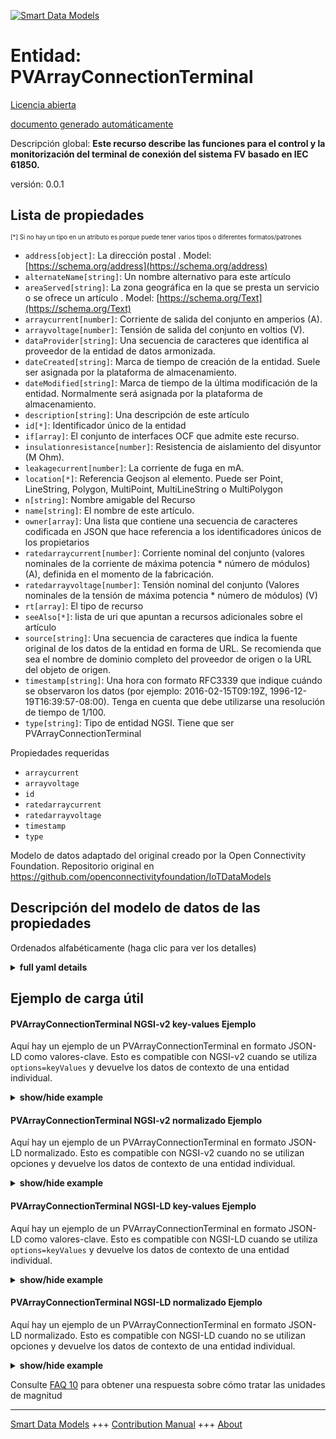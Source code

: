 <!-- 10-Header -->  
[![Smart Data Models](https://smartdatamodels.org/wp-content/uploads/2022/01/SmartDataModels_logo.png "Logo")](https://smartdatamodels.org)  
Entidad: PVArrayConnectionTerminal  
==================================<!-- /10-Header -->  
<!-- 15-License -->  
[Licencia abierta](https://github.com/smart-data-models//dataModel.OCF/blob/master/PVArrayConnectionTerminal/LICENSE.md)  
[documento generado automáticamente](https://docs.google.com/presentation/d/e/2PACX-1vTs-Ng5dIAwkg91oTTUdt8ua7woBXhPnwavZ0FxgR8BsAI_Ek3C5q97Nd94HS8KhP-r_quD4H0fgyt3/pub?start=false&loop=false&delayms=3000#slide=id.gb715ace035_0_60)  
<!-- /15-License -->  
<!-- 20-Description -->  
Descripción global: **Este recurso describe las funciones para el control y la monitorización del terminal de conexión del sistema FV basado en IEC 61850.**  
versión: 0.0.1  
<!-- /20-Description -->  
<!-- 30-PropertiesList -->  

## Lista de propiedades  

<sup><sub>[*] Si no hay un tipo en un atributo es porque puede tener varios tipos o diferentes formatos/patrones</sub></sup>  
- `address[object]`: La dirección postal  . Model: [https://schema.org/address](https://schema.org/address)- `alternateName[string]`: Un nombre alternativo para este artículo  - `areaServed[string]`: La zona geográfica en la que se presta un servicio o se ofrece un artículo  . Model: [https://schema.org/Text](https://schema.org/Text)- `arraycurrent[number]`: Corriente de salida del conjunto en amperios (A).  - `arrayvoltage[number]`: Tensión de salida del conjunto en voltios (V).  - `dataProvider[string]`: Una secuencia de caracteres que identifica al proveedor de la entidad de datos armonizada.  - `dateCreated[string]`: Marca de tiempo de creación de la entidad. Suele ser asignada por la plataforma de almacenamiento.  - `dateModified[string]`: Marca de tiempo de la última modificación de la entidad. Normalmente será asignada por la plataforma de almacenamiento.  - `description[string]`: Una descripción de este artículo  - `id[*]`: Identificador único de la entidad  - `if[array]`: El conjunto de interfaces OCF que admite este recurso.  - `insulationresistance[number]`: Resistencia de aislamiento del disyuntor (M Ohm).  - `leakagecurrent[number]`: La corriente de fuga en mA.  - `location[*]`: Referencia Geojson al elemento. Puede ser Point, LineString, Polygon, MultiPoint, MultiLineString o MultiPolygon  - `n[string]`: Nombre amigable del Recurso  - `name[string]`: El nombre de este artículo.  - `owner[array]`: Una lista que contiene una secuencia de caracteres codificada en JSON que hace referencia a los identificadores únicos de los propietarios  - `ratedarraycurrent[number]`: Corriente nominal del conjunto (valores nominales de la corriente de máxima potencia * número de módulos) (A), definida en el momento de la fabricación.  - `ratedarrayvoltage[number]`: Tensión nominal del conjunto (Valores nominales de la tensión de máxima potencia * número de módulos) (V)  - `rt[array]`: El tipo de recurso  - `seeAlso[*]`: lista de uri que apuntan a recursos adicionales sobre el artículo  - `source[string]`: Una secuencia de caracteres que indica la fuente original de los datos de la entidad en forma de URL. Se recomienda que sea el nombre de dominio completo del proveedor de origen o la URL del objeto de origen.  - `timestamp[string]`: Una hora con formato RFC3339 que indique cuándo se observaron los datos (por ejemplo: 2016-02-15T09:19Z, 1996-12-19T16:39:57-08:00). Tenga en cuenta que debe utilizarse una resolución de tiempo de 1/100.  - `type[string]`: Tipo de entidad NGSI. Tiene que ser PVArrayConnectionTerminal  <!-- /30-PropertiesList -->  
<!-- 35-RequiredProperties -->  
Propiedades requeridas  
- `arraycurrent`  - `arrayvoltage`  - `id`  - `ratedarraycurrent`  - `ratedarrayvoltage`  - `timestamp`  - `type`  <!-- /35-RequiredProperties -->  
<!-- 40-RequiredProperties -->  
Modelo de datos adaptado del original creado por la Open Connectivity Foundation. Repositorio original en https://github.com/openconnectivityfoundation/IoTDataModels  
<!-- /40-RequiredProperties -->  
<!-- 50-DataModelHeader -->  
## Descripción del modelo de datos de las propiedades  
Ordenados alfabéticamente (haga clic para ver los detalles)  
<!-- /50-DataModelHeader -->  
<!-- 60-ModelYaml -->  
<details><summary><strong>full yaml details</strong></summary>    
```yaml  
PVArrayConnectionTerminal:    
  description: 'This Resource describes functions for the control and monitoring of IEC 61850 based PV Array system connection terminal.'    
  properties:    
    address:    
      description: 'The mailing address'    
      properties:    
        addressCountry:    
          description: 'Property. The country. For example, Spain. Model:''https://schema.org/addressCountry'''    
          type: string    
        addressLocality:    
          description: 'Property. The locality in which the street address is, and which is in the region. Model:''https://schema.org/addressLocality'''    
          type: string    
        addressRegion:    
          description: 'Property. The region in which the locality is, and which is in the country. Model:''https://schema.org/addressRegion'''    
          type: string    
        postOfficeBoxNumber:    
          description: 'Property. The post office box number for PO box addresses. For example, 03578. Model:''https://schema.org/postOfficeBoxNumber'''    
          type: string    
        postalCode:    
          description: 'Property. The postal code. For example, 24004. Model:''https://schema.org/https://schema.org/postalCode'''    
          type: string    
        streetAddress:    
          description: 'Property. The street address. Model:''https://schema.org/streetAddress'''    
          type: string    
      type: object    
      x-ngsi:    
        model: https://schema.org/address    
        type: Property    
    alternateName:    
      description: 'An alternative name for this item'    
      type: string    
      x-ngsi:    
        type: Property    
    areaServed:    
      description: 'The geographic area where a service or offered item is provided'    
      type: string    
      x-ngsi:    
        model: https://schema.org/Text    
        type: Property    
    arraycurrent:    
      description: 'Output current of array in Ampere (A).'    
      readOnly: true    
      type: number    
      x-ngsi:    
        type: Property    
    arrayvoltage:    
      description: 'Output voltage of array in volts (V).'    
      readOnly: true    
      type: number    
      x-ngsi:    
        type: Property    
    dataProvider:    
      description: 'A sequence of characters identifying the provider of the harmonised data entity.'    
      type: string    
      x-ngsi:    
        type: Property    
    dateCreated:    
      description: 'Entity creation timestamp. This will usually be allocated by the storage platform.'    
      format: date-time    
      type: string    
      x-ngsi:    
        type: Property    
    dateModified:    
      description: 'Timestamp of the last modification of the entity. This will usually be allocated by the storage platform.'    
      format: date-time    
      type: string    
      x-ngsi:    
        type: Property    
    description:    
      description: 'A description of this item'    
      type: string    
      x-ngsi:    
        type: Property    
    id:    
      anyOf: &pvarrayconnectionterminal_-_properties_-_owner_-_items_-_anyof    
        - description: 'Property. Identifier format of any NGSI entity'    
          maxLength: 256    
          minLength: 1    
          pattern: ^[\w\-\.\{\}\$\+\*\[\]`|~^@!,:\\]+$    
          type: string    
        - description: 'Property. Identifier format of any NGSI entity'    
          format: uri    
          type: string    
      description: 'Unique identifier of the entity'    
      x-ngsi:    
        type: Property    
    if:    
      description: 'The OCF Interface set supported by this Resource.'    
      items:    
        enum:    
          - oic.if.s    
          - oic.if.baseline    
        type: string    
      minItems: 2    
      readOnly: true    
      type: array    
      uniqueItems: true    
      x-ngsi:    
        type: Property    
    insulationresistance:    
      description: 'Insulation resistance of circuit breaker (M Ohm).'    
      readOnly: true    
      type: number    
      x-ngsi:    
        type: Property    
    leakagecurrent:    
      description: 'The leakage current in mA.'    
      readOnly: true    
      type: number    
      x-ngsi:    
        type: Property    
    location:    
      description: 'Geojson reference to the item. It can be Point, LineString, Polygon, MultiPoint, MultiLineString or MultiPolygon'    
      oneOf:    
        - description: 'GeoProperty. Geojson reference to the item. Point'    
          properties:    
            bbox:    
              items:    
                type: number    
              minItems: 4    
              type: array    
            coordinates:    
              items:    
                type: number    
              minItems: 2    
              type: array    
            type:    
              enum:    
                - Point    
              type: string    
          required:    
            - type    
            - coordinates    
          title: 'GeoJSON Point'    
          type: object    
        - description: 'GeoProperty. Geojson reference to the item. LineString'    
          properties:    
            bbox:    
              items:    
                type: number    
              minItems: 4    
              type: array    
            coordinates:    
              items:    
                items:    
                  type: number    
                minItems: 2    
                type: array    
              minItems: 2    
              type: array    
            type:    
              enum:    
                - LineString    
              type: string    
          required:    
            - type    
            - coordinates    
          title: 'GeoJSON LineString'    
          type: object    
        - description: 'GeoProperty. Geojson reference to the item. Polygon'    
          properties:    
            bbox:    
              items:    
                type: number    
              minItems: 4    
              type: array    
            coordinates:    
              items:    
                items:    
                  items:    
                    type: number    
                  minItems: 2    
                  type: array    
                minItems: 4    
                type: array    
              type: array    
            type:    
              enum:    
                - Polygon    
              type: string    
          required:    
            - type    
            - coordinates    
          title: 'GeoJSON Polygon'    
          type: object    
        - description: 'GeoProperty. Geojson reference to the item. MultiPoint'    
          properties:    
            bbox:    
              items:    
                type: number    
              minItems: 4    
              type: array    
            coordinates:    
              items:    
                items:    
                  type: number    
                minItems: 2    
                type: array    
              type: array    
            type:    
              enum:    
                - MultiPoint    
              type: string    
          required:    
            - type    
            - coordinates    
          title: 'GeoJSON MultiPoint'    
          type: object    
        - description: 'GeoProperty. Geojson reference to the item. MultiLineString'    
          properties:    
            bbox:    
              items:    
                type: number    
              minItems: 4    
              type: array    
            coordinates:    
              items:    
                items:    
                  items:    
                    type: number    
                  minItems: 2    
                  type: array    
                minItems: 2    
                type: array    
              type: array    
            type:    
              enum:    
                - MultiLineString    
              type: string    
          required:    
            - type    
            - coordinates    
          title: 'GeoJSON MultiLineString'    
          type: object    
        - description: 'GeoProperty. Geojson reference to the item. MultiLineString'    
          properties:    
            bbox:    
              items:    
                type: number    
              minItems: 4    
              type: array    
            coordinates:    
              items:    
                items:    
                  items:    
                    items:    
                      type: number    
                    minItems: 2    
                    type: array    
                  minItems: 4    
                  type: array    
                type: array    
              type: array    
            type:    
              enum:    
                - MultiPolygon    
              type: string    
          required:    
            - type    
            - coordinates    
          title: 'GeoJSON MultiPolygon'    
          type: object    
      x-ngsi:    
        type: GeoProperty    
    n:    
      description: 'Friendly name of the Resource'    
      maxLength: 64    
      readOnly: true    
      type: string    
      x-ngsi:    
        type: Property    
    name:    
      description: 'The name of this item.'    
      type: string    
      x-ngsi:    
        type: Property    
    owner:    
      description: 'A List containing a JSON encoded sequence of characters referencing the unique Ids of the owner(s)'    
      items:    
        anyOf: *pvarrayconnectionterminal_-_properties_-_owner_-_items_-_anyof    
        description: 'Property. Unique identifier of the entity'    
      type: array    
      x-ngsi:    
        type: Property    
    ratedarraycurrent:    
      description: 'Rated current of array (Nominal values of maximum power current * number of modules) (A), defined at manufacturing time.'    
      readOnly: true    
      type: number    
      x-ngsi:    
        type: Property    
    ratedarrayvoltage:    
      description: 'Rated voltage of array (Nominal values of maximum power voltage * number of modules) (V)'    
      readOnly: true    
      type: number    
      x-ngsi:    
        type: Property    
    rt:    
      description: 'The Resource Type'    
      items:    
        enum:    
          - oic.r.pvconnectionterminal    
        maxLength: 64    
        type: string    
      minItems: 1    
      readOnly: true    
      type: array    
      uniqueItems: true    
      x-ngsi:    
        type: Property    
    seeAlso:    
      description: 'list of uri pointing to additional resources about the item'    
      oneOf:    
        - items:    
            format: uri    
            type: string    
          minItems: 1    
          type: array    
        - format: uri    
          type: string    
      x-ngsi:    
        type: Property    
    source:    
      description: 'A sequence of characters giving the original source of the entity data as a URL. Recommended to be the fully qualified domain name of the source provider, or the URL to the source object.'    
      type: string    
      x-ngsi:    
        type: Property    
    timestamp:    
      description: 'An RFC3339 formatted time indicating when the data was observed (e.g.: 2016-02-15T09:19Z, 1996-12-19T16:39:57-08:00). Note that 1/100 time resolution should be used.'    
      format: date-time    
      readOnly: true    
      type: string    
      x-ngsi:    
        type: Property    
    type:    
      description: 'NGSI entity type. It has to be PVArrayConnectionTerminal'    
      enum:    
        - PVArrayConnectionTerminal    
      type: string    
      x-ngsi:    
        type: Property    
  required:    
    - ratedarrayvoltage    
    - ratedarraycurrent    
    - arrayvoltage    
    - arraycurrent    
    - timestamp    
    - id    
    - type    
  type: object    
  x-derived-from: https://raw.githubusercontent.com/openconnectivityfoundation/IoTDataModels/master/PVArraySystemConnectionTerminalResURI.swagger.json    
  x-disclaimer: 'Redistribution and use in source and binary forms, with or without modification, are permitted  provided that the license conditions are met. Copyleft (c) 2021 Contributors to Smart Data Models Program'    
  x-license-url: https://github.com/smart-data-models/dataModel.OCF/blob/master/PVArrayConnectionTerminal/LICENSE.md    
  x-model-schema: https://smart-data-models.github.io/dataModel.OCF/PVArrayConnectionTerminal/schema.json    
  x-model-tags: OCF    
  x-version: 0.0.1    
```  
</details>    
<!-- /60-ModelYaml -->  
<!-- 70-MiddleNotes -->  
<!-- /70-MiddleNotes -->  
<!-- 80-Examples -->  
## Ejemplo de carga útil  
#### PVArrayConnectionTerminal NGSI-v2 key-values Ejemplo  
Aquí hay un ejemplo de un PVArrayConnectionTerminal en formato JSON-LD como valores-clave. Esto es compatible con NGSI-v2 cuando se utiliza `options=keyValues` y devuelve los datos de contexto de una entidad individual.  
<details><summary><strong>show/hide example</strong></summary>    
```json  
{  
  "id": "urn:ngsi-ld:PVArrayConnectionTerminal:id:PBQS:43835461",  
  "dateCreated": "2012-07-24T16:11:16Z",  
  "dateModified": "2003-05-24T19:12:32Z",  
  "source": "Area able surface south attention measure involve. Establish product because floor reason exist design effect. Place point Republican conference ten. Professional teach budget mother unit.",  
  "name": "Send offer season significant. Or glass especially Democrat enter spring people.",  
  "alternateName": "Six benefit relationship. Language stay she fact explain growth sister. Reach reveal police day key read office.",  
  "description": "Two might million benefit continue specific clearly street. Society dream show of.",  
  "dataProvider": "Bad either recently rate candidate plan. Deep young again pass provide something ok.",  
  "owner": [  
    "urn:ngsi-ld:PVArrayConnectionTerminal:items:GZHR:33550282",  
    "urn:ngsi-ld:PVArrayConnectionTerminal:items:JFYB:81797940"  
  ],  
  "seeAlso": [  
    "urn:ngsi-ld:PVArrayConnectionTerminal:items:QZDS:82605439",  
    "urn:ngsi-ld:PVArrayConnectionTerminal:items:CCOW:10298726"  
  ],  
  "location": {  
    "type": "Point",  
    "coordinates": [  
      -16.2130695,  
      103.091866  
    ]  
  },  
  "address": {  
    "streetAddress": "Like business much top tree fish. Exist place he two. Weight stop ball development yard already. Record cultural ground foreign purpose director make.",  
    "addressLocality": "Police subject cup figure media stuff. My through sure good scene. Less action among hard quite leave stand apply.",  
    "addressRegion": "Notice my power know water standard. Actually none effect at smile.",  
    "addressCountry": "Production defense however dinner say successful. Ok model enter subject kid reduce art.",  
    "postalCode": "Physical management she fish land director. Name nothing beyond kitchen.",  
    "postOfficeBoxNumber": "Rock economic add physical power. Away physical size woman garden surface foreign."  
  },  
  "areaServed": "Over choice nearly they budget find. Power others environmental since page brother party house.",  
  "rt": [  
    "oic.r.pvconnectionterminal",  
    "oic.r.pvconnectionterminal"  
  ],  
  "ratedarrayvoltage": {  
    "type": "Property",  
    "value": 391.0  
  },  
  "ratedarraycurrent": {  
    "type": "Property",  
    "value": 169.2  
  },  
  "arrayvoltage": {  
    "type": "Property",  
    "value": 763.9  
  },  
  "arraycurrent": {  
    "type": "Property",  
    "value": 519.0  
  },  
  "leakagecurrent": {  
    "type": "Property",  
    "value": 313.0  
  },  
  "insulationresistance": {  
    "type": "Property",  
    "value": 348.8  
  },  
  "timestamp": "1979-06-05T23:42:36Z",  
  "n": "Reason movie student performance. Best gas including. Huge food deep relate raise fear.",  
  "if": [  
    "oic.if.baseline",  
    "oic.if.s"  
  ],  
  "type": "PVArrayConnectionTerminal"  
}  
```  
</details>  
#### PVArrayConnectionTerminal NGSI-v2 normalizado Ejemplo  
Aquí hay un ejemplo de un PVArrayConnectionTerminal en formato JSON-LD normalizado. Esto es compatible con NGSI-v2 cuando no se utilizan opciones y devuelve los datos de contexto de una entidad individual.  
<details><summary><strong>show/hide example</strong></summary>    
```json  
{  
  "id": {  
    "type": "string",  
    "value": "urn:ngsi-ld:PVArrayConnectionTerminal:id:PBQS:43835461"  
  },  
  "dateCreated": {  
    "format": "date-time",  
    "type": "string",  
    "value": "2012-07-24T16:11:16Z"  
  },  
  "dateModified": {  
    "format": "date-time",  
    "type": "string",  
    "value": "2003-05-24T19:12:32Z"  
  },  
  "source": {  
    "type": "string",  
    "value": "Area able surface south attention measure involve. Establish product because floor reason exist design effect. Place point Republican conference ten. Professional teach budget mother unit."  
  },  
  "name": {  
    "type": "string",  
    "value": "Send offer season significant. Or glass especially Democrat enter spring people."  
  },  
  "alternateName": {  
    "type": "string",  
    "value": "Six benefit relationship. Language stay she fact explain growth sister. Reach reveal police day key read office."  
  },  
  "description": {  
    "type": "string",  
    "value": "Two might million benefit continue specific clearly street. Society dream show of."  
  },  
  "dataProvider": {  
    "type": "string",  
    "value": "Bad either recently rate candidate plan. Deep young again pass provide something ok."  
  },  
  "owner": {  
    "type": "array",  
    "value": [  
      "urn:ngsi-ld:PVArrayConnectionTerminal:items:GZHR:33550282",  
      "urn:ngsi-ld:PVArrayConnectionTerminal:items:JFYB:81797940"  
    ]  
  },  
  "seeAlso": {  
    "type": "array",  
    "value": [  
      "urn:ngsi-ld:PVArrayConnectionTerminal:items:QZDS:82605439",  
      "urn:ngsi-ld:PVArrayConnectionTerminal:items:CCOW:10298726"  
    ]  
  },  
  "location": {  
    "type": "object",  
    "value": {  
      "type": "Point",  
      "coordinates": [  
        -16.2130695,  
        103.091866  
      ]  
    }  
  },  
  "address": {  
    "type": "object",  
    "value": {  
      "streetAddress": "Like business much top tree fish. Exist place he two. Weight stop ball development yard already. Record cultural ground foreign purpose director make.",  
      "addressLocality": "Police subject cup figure media stuff. My through sure good scene. Less action among hard quite leave stand apply.",  
      "addressRegion": "Notice my power know water standard. Actually none effect at smile.",  
      "addressCountry": "Production defense however dinner say successful. Ok model enter subject kid reduce art.",  
      "postalCode": "Physical management she fish land director. Name nothing beyond kitchen.",  
      "postOfficeBoxNumber": "Rock economic add physical power. Away physical size woman garden surface foreign."  
    }  
  },  
  "areaServed": {  
    "type": "string",  
    "value": "Over choice nearly they budget find. Power others environmental since page brother party house."  
  },  
  "rt": {  
    "type": "array",  
    "value": [  
      "oic.r.pvconnectionterminal",  
      "oic.r.pvconnectionterminal"  
    ]  
  },  
  "ratedarrayvoltage": {  
    "type": "object",  
    "value": {  
      "type": "Property",  
      "value": 391.0  
    }  
  },  
  "ratedarraycurrent": {  
    "type": "object",  
    "value": {  
      "type": "Property",  
      "value": 169.2  
    }  
  },  
  "arrayvoltage": {  
    "type": "object",  
    "value": {  
      "type": "Property",  
      "value": 763.9  
    }  
  },  
  "arraycurrent": {  
    "type": "object",  
    "value": {  
      "type": "Property",  
      "value": 519.0  
    }  
  },  
  "leakagecurrent": {  
    "type": "object",  
    "value": {  
      "type": "Property",  
      "value": 313.0  
    }  
  },  
  "insulationresistance": {  
    "type": "object",  
    "value": {  
      "type": "Property",  
      "value": 348.8  
    }  
  },  
  "timestamp": {  
    "format": "date-time",  
    "type": "string",  
    "value": "1979-06-05T23:42:36Z"  
  },  
  "n": {  
    "type": "string",  
    "value": "Reason movie student performance. Best gas including. Huge food deep relate raise fear."  
  },  
  "if": {  
    "type": "array",  
    "value": [  
      "oic.if.baseline",  
      "oic.if.s"  
    ]  
  },  
  "type": {  
    "type": "string",  
    "value": "PVArrayConnectionTerminal"  
  }  
}  
```  
</details>  
#### PVArrayConnectionTerminal NGSI-LD key-values Ejemplo  
Aquí hay un ejemplo de un PVArrayConnectionTerminal en formato JSON-LD como valores-clave. Esto es compatible con NGSI-LD cuando se utiliza `options=keyValues` y devuelve los datos de contexto de una entidad individual.  
<details><summary><strong>show/hide example</strong></summary>    
```json  
{  
    "id": "urn:ngsi-ld:PVArrayConnectionTerminal:id:PBQS:43835461",  
    "dateCreated": "2012-07-24T16:11:16Z",  
    "dateModified": "2003-05-24T19:12:32Z",  
    "source": "Area able surface south attention measure involve. Establish product because floor reason exist design effect. Place point Republican conference ten. Professional teach budget mother unit.",  
    "name": "Send offer season significant. Or glass especially Democrat enter spring people.",  
    "alternateName": "Six benefit relationship. Language stay she fact explain growth sister. Reach reveal police day key read office.",  
    "description": "Two might million benefit continue specific clearly street. Society dream show of.",  
    "dataProvider": "Bad either recently rate candidate plan. Deep young again pass provide something ok.",  
    "owner": [  
        "urn:ngsi-ld:PVArrayConnectionTerminal:items:GZHR:33550282",  
        "urn:ngsi-ld:PVArrayConnectionTerminal:items:JFYB:81797940"  
    ],  
    "seeAlso": [  
        "urn:ngsi-ld:PVArrayConnectionTerminal:items:QZDS:82605439",  
        "urn:ngsi-ld:PVArrayConnectionTerminal:items:CCOW:10298726"  
    ],  
    "location": {  
        "type": "Point",  
        "coordinates": [  
            -16.2130695,  
            103.091866  
        ]  
    },  
    "address": {  
        "streetAddress": "Like business much top tree fish. Exist place he two. Weight stop ball development yard already. Record cultural ground foreign purpose director make.",  
        "addressLocality": "Police subject cup figure media stuff. My through sure good scene. Less action among hard quite leave stand apply.",  
        "addressRegion": "Notice my power know water standard. Actually none effect at smile.",  
        "addressCountry": "Production defense however dinner say successful. Ok model enter subject kid reduce art.",  
        "postalCode": "Physical management she fish land director. Name nothing beyond kitchen.",  
        "postOfficeBoxNumber": "Rock economic add physical power. Away physical size woman garden surface foreign."  
    },  
    "areaServed": "Over choice nearly they budget find. Power others environmental since page brother party house.",  
    "rt": [  
        "oic.r.pvconnectionterminal",  
        "oic.r.pvconnectionterminal"  
    ],  
    "ratedarrayvoltage": {  
        "type": "Property",  
        "value": 391.0  
    },  
    "ratedarraycurrent": {  
        "type": "Property",  
        "value": 169.2  
    },  
    "arrayvoltage": {  
        "type": "Property",  
        "value": 763.9  
    },  
    "arraycurrent": {  
        "type": "Property",  
        "value": 519.0  
    },  
    "leakagecurrent": {  
        "type": "Property",  
        "value": 313.0  
    },  
    "insulationresistance": {  
        "type": "Property",  
        "value": 348.8  
    },  
    "timestamp": "1979-06-05T23:42:36Z",  
    "n": "Reason movie student performance. Best gas including. Huge food deep relate raise fear.",  
    "if": [  
        "oic.if.baseline",  
        "oic.if.s"  
    ],  
    "type": "PVArrayConnectionTerminal",  
    "@context": [  
        "https://smartdatamodels.org/context.jsonld",  
        "https://raw.githubusercontent.com/smart-data-models/dataModel.OCF/master/context.jsonld"  
    ]  
}  
```  
</details>  
#### PVArrayConnectionTerminal NGSI-LD normalizado Ejemplo  
Aquí hay un ejemplo de un PVArrayConnectionTerminal en formato JSON-LD normalizado. Esto es compatible con NGSI-LD cuando no se utilizan opciones y devuelve los datos de contexto de una entidad individual.  
<details><summary><strong>show/hide example</strong></summary>    
```json  
{  
    "id": "urn:ngsi-ld:PVArrayConnectionTerminal:id:TSKM:94319420",  
    "dateCreated": {  
        "type": "Property",  
        "value": {  
            "@type": "DateTime",  
            "@value": "1985-04-07T15:49:57Z"  
        }  
    },  
    "dateModified": {  
        "type": "Property",  
        "value": {  
            "@type": "DateTime",  
            "@value": "2001-06-17T14:35:04Z"  
        }  
    },  
    "source": {  
        "type": "Property",  
        "value": "Sit animal word hair design. Suffer until town human. Ever statement race ready also TV rock. Indicate sing rate your civil reality house."  
    },  
    "name": {  
        "type": "Property",  
        "value": "Behavior Congress skill region huge. Young put sound agreement especially line section. Management approach work high great available charge rate."  
    },  
    "alternateName": {  
        "type": "Property",  
        "value": "Success south top especially. City ask store lawyer."  
    },  
    "description": {  
        "type": "Property",  
        "value": "Hospital father remember including enjoy special. Green military interesting close they. Culture health doctor light seem magazine."  
    },  
    "dataProvider": {  
        "type": "Property",  
        "value": "Anything performance building its drug. Character officer dream bar open body reflect."  
    },  
    "owner": {  
        "type": "Property",  
        "value": [  
            "urn:ngsi-ld:PVArrayConnectionTerminal:items:WIPM:01594399",  
            "urn:ngsi-ld:PVArrayConnectionTerminal:items:MNFV:28890953"  
        ]  
    },  
    "seeAlso": {  
        "type": "Property",  
        "value": [  
            "urn:ngsi-ld:PVArrayConnectionTerminal:items:VXKM:24155728"  
        ]  
    },  
    "location": {  
        "type": "Property",  
        "value": {  
            "type": "Point",  
            "coordinates": [  
                -56.20957,  
                -170.652443  
            ]  
        }  
    },  
    "address": {  
        "type": "Property",  
        "value": {  
            "streetAddress": "Tv second concern least price relationship. International fly debate indicate exactly. Business experience control relate entire style game.",  
            "addressLocality": "Themselves go financial skill sound full half. Mr our accept plant adult beat partner. Red present movement option reason low indicate.",  
            "addressRegion": "Usually stand evening deep activity. Instead catch physical song cell. Unit member would dinner form other water treat.",  
            "addressCountry": "Share place reduce available leader nor. Smile them fly. Can main example water technology world break.",  
            "postalCode": "Assume fight fund them number white. Music again knowledge defense. Establish once those degree board data.",  
            "postOfficeBoxNumber": "Wear air crime performance."  
        }  
    },  
    "areaServed": {  
        "type": "Property",  
        "value": "Fill person national. Concern dream upon."  
    },  
    "rt": {  
        "type": "Property",  
        "value": [  
            "oic.r.pvconnectionterminal"  
        ]  
    },  
    "ratedarrayvoltage": {  
        "type": "Property",  
        "value": 775.5  
    },  
    "ratedarraycurrent": {  
        "type": "Property",  
        "value": 712.8  
    },  
    "arrayvoltage": {  
        "type": "Property",  
        "value": 977.5  
    },  
    "arraycurrent": {  
        "type": "Property",  
        "value": 460.0  
    },  
    "leakagecurrent": {  
        "type": "Property",  
        "value": 951.2  
    },  
    "insulationresistance": {  
        "type": "Property",  
        "value": 438.9  
    },  
    "timestamp": {  
        "type": "Property",  
        "value": {  
            "@type": "DateTime",  
            "@value": "1976-04-28T20:02:52Z"  
        }  
    },  
    "n": {  
        "type": "Property",  
        "value": "Owner surface news eat piece land. Front realize cover week within along. Student war painting rate."  
    },  
    "if": {  
        "type": "Property",  
        "value": [  
            "oic.if.s",  
            "oic.if.baseline"  
        ]  
    },  
    "type": "PVArrayConnectionTerminal",  
    "@context": [  
        "https://smartdatamodels.org/context.jsonld",  
        "https://raw.githubusercontent.com/smart-data-models/dataModel.OCF/master/context.jsonld"  
    ]  
}  
```  
</details><!-- /80-Examples -->  
<!-- 90-FooterNotes -->  
<!-- /90-FooterNotes -->  
<!-- 95-Units -->  
Consulte [FAQ 10](https://smartdatamodels.org/index.php/faqs/) para obtener una respuesta sobre cómo tratar las unidades de magnitud  
<!-- /95-Units -->  
<!-- 97-LastFooter -->  
---  
[Smart Data Models](https://smartdatamodels.org) +++ [Contribution Manual](https://bit.ly/contribution_manual) +++ [About](https://bit.ly/Introduction_SDM)<!-- /97-LastFooter -->  
